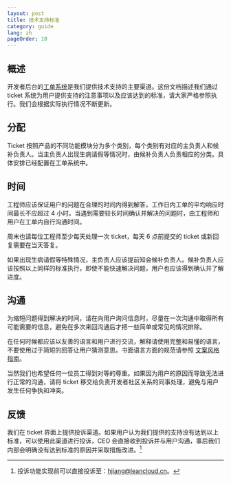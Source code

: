 ```yaml
---
layout: post
title: 技术支持标准
category: guide
lang: zh
pageOrder: 10
---
```


## 概述

开发者后台的[工单系统](https://leanticket.cn/)是我们提供技术支持的主要渠道。这份文档描述我们通过 ticket 系统为用户提供支持的注意事项以及应该达到的标准，请大家严格参照执行。我们会根据实际执行情况不断更新。

## 分配

Ticket 按照产品的不同功能模块分为多个类别，每个类别有对应的主负责人和候补负责人。当主负责人出现生病请假等情况时，由候补负责人负责相应的分类。具体安排已经配置在工单系统中。

## 时间

工程师应该保证用户的问题在合理的时间内得到解答，工作日内工单的平均响应时间最长不应超过 4 小时。当遇到需要较长时间确认并解决的问题时，由工程师和用户在工单内自行沟通时间。

周末也请每位工程师至少每天处理一次 ticket，每天 6 点前提交的 ticket 或新回复需要在当天答复。

如果出现生病请假等特殊情况，主负责人应该提前知会候补负责人。候补负责人应该按照以上同样的标准执行，即使不能快速解决问题，用户也应该得到确认并了解进度。

## 沟通

为缩短问题得到解决的时间，请在向用户询问信息时，尽量在一次沟通中取得所有可能需要的信息，避免在多次来回沟通后才把一些简单或常见的情况排除。

在任何时候都应该以友善的语言和用户进行交流，解释请使用完整和易懂的语言，不要使用过于简短的回答让用户猜测意思。书面语言方面的规范请参照 [文案风格指南](/copywriting-style-guide/)。

当然我们也希望任何一位员工得到对等的尊重。如果因为用户的原因而导致无法进行正常的沟通，请将 ticket 移交给负责开发者社区关系的同事处理，避免与用户发生任何争执和冲突。

## 反馈

我们在 ticket 界面上提供投诉渠道。如果用户认为我们提供的支持没有达到以上标准，可以使用此渠道进行投诉，CEO 会直接收到投诉并与用户沟通，事后我们内部会明确没有达到标准的原因并采取措施改进。[^1]

[^1]: 投诉功能实现前可以直接投诉至：<a href="mailto:hjiang@leancloud.cn">hjiang@leancloud.cn</a>。

